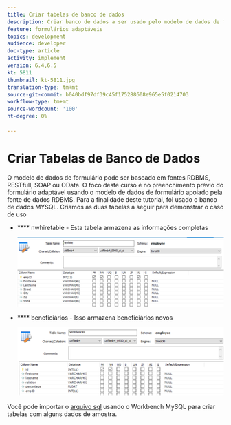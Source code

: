 ```yaml
---
title: Criar tabelas de banco de dados
description: Criar banco de dados a ser usado pelo modelo de dados de formulário
feature: formulários adaptáveis
topics: development
audience: developer
doc-type: article
activity: implement
version: 6.4,6.5
kt: 5811
thumbnail: kt-5811.jpg
translation-type: tm+mt
source-git-commit: b040bdf97df39c45f175288608e965e5f0214703
workflow-type: tm+mt
source-wordcount: '100'
ht-degree: 0%

---
```



# Criar Tabelas de Banco de Dados

O modelo de dados de formulário pode ser baseado em fontes RDBMS, RESTfull, SOAP ou OData. O foco deste curso é no preenchimento prévio do formulário adaptável usando o modelo de dados de formulário apoiado pela fonte de dados RDBMS. Para a finalidade deste tutorial, foi usado o banco de dados MYSQL. Criamos as duas tabelas a seguir para demonstrar o caso de uso

* **** nwhiretable - Esta tabela armazena as informações completas

   ![newhire](assets/newhire-table.png)


* **** beneficiários - Isso armazena beneficiários novos

   ![beneficiários](assets/beneficiaries-table.png)

Você pode importar o [arquivo sql](assets/db-schema.sql) usando o Workbench MySQL para criar tabelas com alguns dados de amostra.